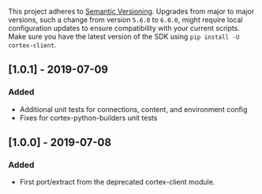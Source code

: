 This project adheres to [Semantic Versioning](https://semver.org/spec/v2.0.0.html). Upgrades from major to major versions, such a change from version `5.6.0` to `6.0.0`, might require local configuration updates to ensure compatibility with your current scripts. Make sure you have the latest version of the SDK using `pip install -U cortex-client`.


## [1.0.1] - 2019-07-09
### Added
* Additional unit tests for connections, content, and environment config
* Fixes for cortex-python-builders unit tests

## [1.0.0] - 2019-07-08
### Added
* First port/extract from the deprecated cortex-client module.